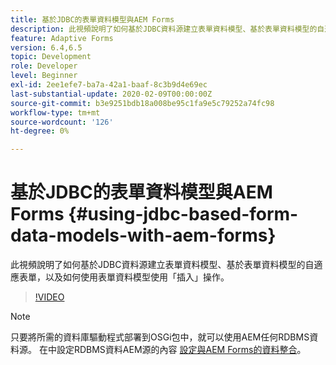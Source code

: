 ```yaml
---
title: 基於JDBC的表單資料模型與AEM Forms
description: 此視頻說明了如何基於JDBC資料源建立表單資料模型、基於表單資料模型的自適應表單，以及如何使用表單資料模型使用「插入」操作。
feature: Adaptive Forms
version: 6.4,6.5
topic: Development
role: Developer
level: Beginner
exl-id: 2ee1efe7-ba7a-42a1-baaf-8c3b9d4e69ec
last-substantial-update: 2020-02-09T00:00:00Z
source-git-commit: b3e9251bdb18a008be95c1fa9e5c79252a74fc98
workflow-type: tm+mt
source-wordcount: '126'
ht-degree: 0%

---
```


# 基於JDBC的表單資料模型與AEM Forms {#using-jdbc-based-form-data-models-with-aem-forms}

此視頻說明了如何基於JDBC資料源建立表單資料模型、基於表單資料模型的自適應表單，以及如何使用表單資料模型使用「插入」操作。

>[!VIDEO](https://video.tv.adobe.com/v/17736?quality=12&learn=on)

>[!NOTE]
>
>只要將所需的資料庫驅動程式部署到OSGi包中，就可以使用AEM任何RDBMS資料源。 在中設定RDBMS資料AEM源的內容 [設定與AEM Forms的資料整合](/help/forms/adaptive-forms/data-integration-technical-video-setup.md)。
